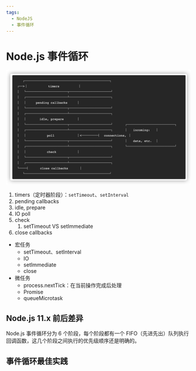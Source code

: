 ```yaml
---
tags:
  - NodeJS
  - 事件循环
---
```


# Node.js 事件循环

![image-20210316173228321](./images/image-20210316173228321.png)

1. timers（定时器阶段）：`setTimeout`、`setInterval`
2. pending callbacks
3. idle, prepare
4. IO poll
5. check
   1. setTimeout VS setImmediate
6. close callbacks

- 宏任务
  - setTimeout、setInterval
  - IO
  - setImmediate
  - close
- 微任务
  - process.nextTick：在当前操作完成后处理
  - Promise
  - queueMicrotask

## Node.js 11.x 前后差异

Node.js 事件循环分为 6 个阶段，每个阶段都有一个 FIFO（先进先出）队列执行回调函数，这几个阶段之间执行的优先级顺序还是明确的。


## 事件循环最佳实践